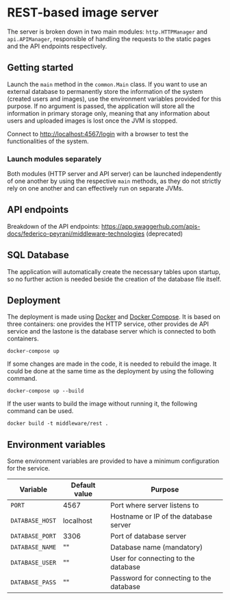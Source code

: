 # REST-based image server

The server is broken down in two main modules: `http.HTTPManager` and `api.APIManager`, responsible of handling the
requests to the static pages and the API endpoints respectively.

## Getting started

Launch the `main` method in the `common.Main` class. If you want to use an external database to permanently store the information
of the system (created users and images), use the environment variables provided for this purpose.
If no argument is passed, the application will store all the information in primary storage only, meaning that any information
about users and uploaded images is lost once the JVM is stopped.

Connect to <http://localhost:4567/login> with a browser to test the functionalities of the system.

### Launch modules separately

Both modules (HTTP server and API server) can be launched independently of one another by using the respective `main`
methods, as they do not strictly rely on one another and can effectively run on separate JVMs.

## API endpoints

Breakdown of the API endpoints: <https://app.swaggerhub.com/apis-docs/federico-peyrani/middleware-technologies> (deprecated)

## SQL Database

The application will automatically create the necessary tables upon startup, so no further action is needed beside the
creation of the database file itself.

## Deployment

The deployment is made using [Docker](https://docs.docker.com/engine/docker-overview/) and
[Docker Compose](https://docs.docker.com/compose/). It is based on three containers:
one provides the HTTP service, other provides de API service and the lastone
is the database server which is connected to both containers.

```shell
docker-compose up
```

If some changes are made in the code, it is needed to rebuild the image. It could be done
at the same time as the deployment by using the following command.

```shell
docker-compose up --build
```

If the user wants to build the image without running it, the following command can be used.

```shell
docker build -t middleware/rest .
```

## Environment variables

Some environment variables are provided to have a minimum configuration for the service.

| Variable | Default value | Purpose |
| -------- | ------------- | ------- |
| `PORT`          | 4567 | Port where server listens to |
| `DATABASE_HOST` | localhost | Hostname or IP of the database server |
| `DATABASE_PORT` | 3306 | Port of database server |
| `DATABASE_NAME` | "" | Database name (mandatory) |
| `DATABASE_USER` | "" | User for connecting to the database |
| `DATABASE_PASS` | "" | Password for connecting to the database |

